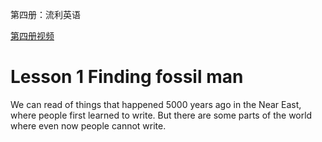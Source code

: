 第四册：流利英语

[第四册视频](https://www.bilibili.com/video/av64724275?p=231)

# Lesson 1 Finding fossil man

We can read of things that happened 5000 years ago in the Near East, where people first learned to write. But there are some parts of the world where even now people cannot write.

